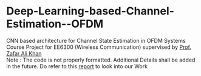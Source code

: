 # Deep-Learning-based-Channel-Estimation--OFDM
CNN based architecture for Channel State Estimation in OFDM Systems </br>
Course Project for EE6300 (Wireless Communication) supervised by [Prof. Zafar Ali Khan](https://sites.google.com/iith.ac.in/zafar/home?authuser=0) </br>
Note : The code is not properly formatted. Additional Details shall be added in the future. Do refer to this [report](https://github.com/AtharvRN/Deep-Learning-based-Channel-Estimation--OFDM/blob/main/FinalProjectReport.pdf) to look into our Work
